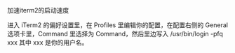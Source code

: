 加速iterm2的启动速度

进入 iTerm2 的偏好设置里，在 Profiles 里编辑你的配置，在配置右侧的 General 选项卡里，Command 里选择为 Command，然后里边写入 /usr/bin/login -pfq xxx 其中 xxx 是你的用户名。

